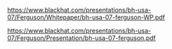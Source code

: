 https://www.blackhat.com/presentations/bh-usa-07/Ferguson/Whitepaper/bh-usa-07-ferguson-WP.pdf

https://www.blackhat.com/presentations/bh-usa-07/Ferguson/Presentation/bh-usa-07-ferguson.pdf
